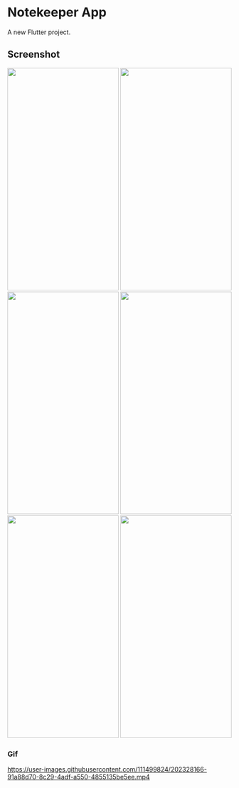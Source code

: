 # Notekeeper App

A new Flutter project.

## Screenshot

<img src="https://user-images.githubusercontent.com/111499824/202328588-6b6662da-909b-44f2-9e2f-ab1adb864046.jpg" width="250" height="500" />
<img src="https://user-images.githubusercontent.com/111499824/202922628-1bdc9a40-744c-479f-a2e4-810521ab58d5.jpg" width="250" height="500" />
<img src="https://user-images.githubusercontent.com/111499824/202922642-04068f84-3b8b-4361-a2aa-a11386b88a0e.jpg" width="250" height="500" />
<img src="https://user-images.githubusercontent.com/111499824/202922653-dec38f0e-d4bc-4758-9fa3-07ba905620a4.jpg" width="250" height="500" />
<img src="https://user-images.githubusercontent.com/111499824/202922664-124625aa-de82-4b17-83f1-fcaf7191dad3.jpg" width="250" height="500" />
<img src="https://user-images.githubusercontent.com/111499824/202922678-22af501a-b69f-4414-b27b-f10b67b3097a.jpg" width="250" height="500" />

### Gif
https://user-images.githubusercontent.com/111499824/202328166-91a88d70-8c29-4adf-a550-4855135be5ee.mp4




















